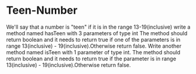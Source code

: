 # Teen-Number
We'll say that a number is "teen" if it is in the range 13-19(inclusive)
write a method named hasTeen with 3 parameters of type int
The method should return boolean and it needs to return true if one of the parameters is in range 13(inclusive) - 19(inclusive).Otherwise return false.
Write another method named isTeen with 1 parameter of type int.
The method should return boolean and it needs to return true if the parameter is in range 13(inclusive) - 19(inclusive).Otherwise return false.
